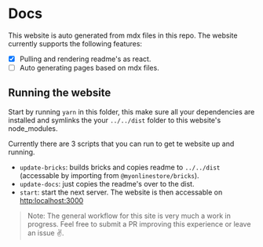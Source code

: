 # Docs

This website is auto generated from mdx files in this repo. The website currently supports the following features:

- [x] Pulling and rendering readme's as react.
- [ ] Auto generating pages based on mdx files.

## Running the website

Start by running `yarn` in this folder, this make sure all your dependencies are installed and symlinks the your `../../dist` folder to this website's node_modules.

Currently there are 3 scripts that you can run to get te website up and running. 

- `update-bricks`: builds bricks and copies readme to `../../dist` (accessable by importing from `@myonlinestore/bricks`).
- `update-docs`: just copies the readme's over to the dist.
- `start`: start the next server. The website is then accessable on [http:localhost:3000](http:localhost:3000)

> Note: The general workflow for this site is very much a work in progress. Feel free to submit a PR improving this experience or leave an issue ✌️.
